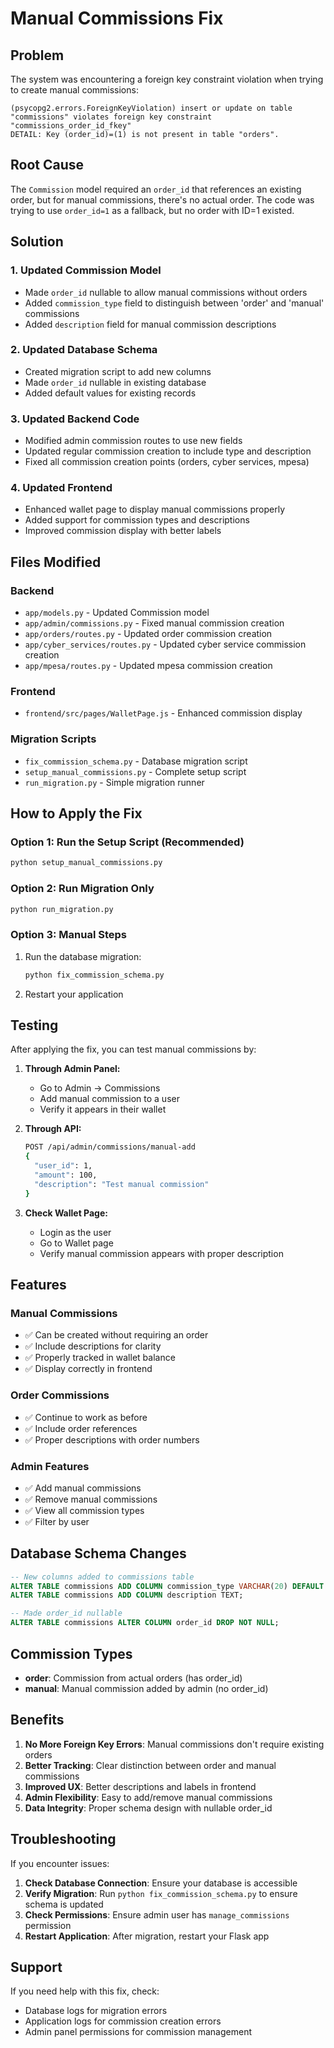 # Manual Commissions Fix

## Problem
The system was encountering a foreign key constraint violation when trying to create manual commissions:
```
(psycopg2.errors.ForeignKeyViolation) insert or update on table "commissions" violates foreign key constraint "commissions_order_id_fkey"
DETAIL: Key (order_id)=(1) is not present in table "orders".
```

## Root Cause
The `Commission` model required an `order_id` that references an existing order, but for manual commissions, there's no actual order. The code was trying to use `order_id=1` as a fallback, but no order with ID=1 existed.

## Solution

### 1. Updated Commission Model
- Made `order_id` nullable to allow manual commissions without orders
- Added `commission_type` field to distinguish between 'order' and 'manual' commissions
- Added `description` field for manual commission descriptions

### 2. Updated Database Schema
- Created migration script to add new columns
- Made `order_id` nullable in existing database
- Added default values for existing records

### 3. Updated Backend Code
- Modified admin commission routes to use new fields
- Updated regular commission creation to include type and description
- Fixed all commission creation points (orders, cyber services, mpesa)

### 4. Updated Frontend
- Enhanced wallet page to display manual commissions properly
- Added support for commission types and descriptions
- Improved commission display with better labels

## Files Modified

### Backend
- `app/models.py` - Updated Commission model
- `app/admin/commissions.py` - Fixed manual commission creation
- `app/orders/routes.py` - Updated order commission creation
- `app/cyber_services/routes.py` - Updated cyber service commission creation
- `app/mpesa/routes.py` - Updated mpesa commission creation

### Frontend
- `frontend/src/pages/WalletPage.js` - Enhanced commission display

### Migration Scripts
- `fix_commission_schema.py` - Database migration script
- `setup_manual_commissions.py` - Complete setup script
- `run_migration.py` - Simple migration runner

## How to Apply the Fix

### Option 1: Run the Setup Script (Recommended)
```bash
python setup_manual_commissions.py
```

### Option 2: Run Migration Only
```bash
python run_migration.py
```

### Option 3: Manual Steps
1. Run the database migration:
   ```bash
   python fix_commission_schema.py
   ```

2. Restart your application

## Testing

After applying the fix, you can test manual commissions by:

1. **Through Admin Panel:**
   - Go to Admin → Commissions
   - Add manual commission to a user
   - Verify it appears in their wallet

2. **Through API:**
   ```bash
   POST /api/admin/commissions/manual-add
   {
     "user_id": 1,
     "amount": 100,
     "description": "Test manual commission"
   }
   ```

3. **Check Wallet Page:**
   - Login as the user
   - Go to Wallet page
   - Verify manual commission appears with proper description

## Features

### Manual Commissions
- ✅ Can be created without requiring an order
- ✅ Include descriptions for clarity
- ✅ Properly tracked in wallet balance
- ✅ Display correctly in frontend

### Order Commissions
- ✅ Continue to work as before
- ✅ Include order references
- ✅ Proper descriptions with order numbers

### Admin Features
- ✅ Add manual commissions
- ✅ Remove manual commissions
- ✅ View all commission types
- ✅ Filter by user

## Database Schema Changes

```sql
-- New columns added to commissions table
ALTER TABLE commissions ADD COLUMN commission_type VARCHAR(20) DEFAULT 'order';
ALTER TABLE commissions ADD COLUMN description TEXT;

-- Made order_id nullable
ALTER TABLE commissions ALTER COLUMN order_id DROP NOT NULL;
```

## Commission Types

- **order**: Commission from actual orders (has order_id)
- **manual**: Manual commission added by admin (no order_id)

## Benefits

1. **No More Foreign Key Errors**: Manual commissions don't require existing orders
2. **Better Tracking**: Clear distinction between order and manual commissions
3. **Improved UX**: Better descriptions and labels in frontend
4. **Admin Flexibility**: Easy to add/remove manual commissions
5. **Data Integrity**: Proper schema design with nullable order_id

## Troubleshooting

If you encounter issues:

1. **Check Database Connection**: Ensure your database is accessible
2. **Verify Migration**: Run `python fix_commission_schema.py` to ensure schema is updated
3. **Check Permissions**: Ensure admin user has `manage_commissions` permission
4. **Restart Application**: After migration, restart your Flask app

## Support

If you need help with this fix, check:
- Database logs for migration errors
- Application logs for commission creation errors
- Admin panel permissions for commission management 